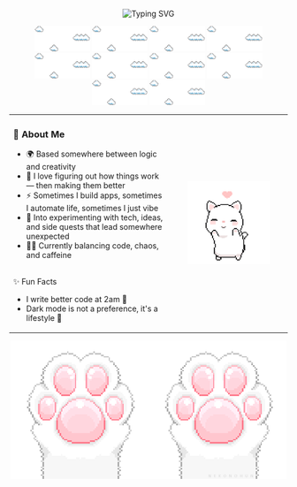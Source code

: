 <p align="center">
  <img src="https://readme-typing-svg.demolab.com?font=Roboto+Mono&weight=500&size=28&pause=1000&color=FFFFFF&center=true&vCenter=true&width=435&lines=Hey+there%2C+I'm+Stefani" alt="Typing SVG" />
</p>

<p align="center">
  <img src="./assets/clouds.gif" width="100" />
  <img src="./assets/clouds.gif" width="100" />
  <img src="./assets/clouds.gif" width="100" />
  <img src="./assets/clouds.gif" width="100" />
  <img src="./assets/clouds.gif" width="100" />
  <img src="./assets/clouds.gif" width="100" />
  <img src="./assets/clouds.gif" width="100" />
  <img src="./assets/clouds.gif" width="100" />
  <img src="./assets/clouds.gif" width="100" />
  <img src="./assets/clouds.gif" width="100" />
</p>

<table>
<tr>
<td>
  
### 🧩 About Me

- 🌍 Based somewhere between logic and creativity  
- 🔎 I love figuring out how things work — then making them better  
- ⚡ Sometimes I build apps, sometimes I automate life, sometimes I just vibe  
- 🧪 Into experimenting with tech, ideas, and side quests that lead somewhere unexpected  
- 🧘‍♂️ Currently balancing code, chaos, and caffeine
<br/>
✨ Fun Facts

- I write better code at 2am 🌙  
- Dark mode is not a preference, it's a lifestyle 🌚

</td>

<td align="center" width="200">
  <img src="./assets/catDancing.gif" width="150" alt="cat dancing gif" />
</td>
</tr>
</table>

<p align="center">
  <img src="./assets/catClaws.gif" />
</p>
